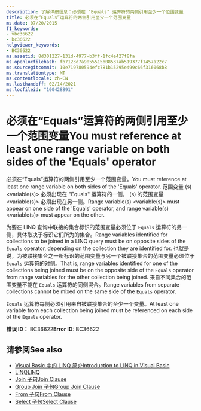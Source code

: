 ```yaml
---
description: 了解详细信息：必须在 "Equals" 运算符的两侧引用至少一个范围变量
title: 必须在“Equals”运算符的两侧引用至少一个范围变量
ms.date: 07/20/2015
f1_keywords:
- vbc36622
- bc36622
helpviewer_keywords:
- BC36622
ms.assetid: 8d301227-131d-4977-b3ff-1fc4e427f8fa
ms.openlocfilehash: fb7123d7a9055515b08537ab519377f1457a22c7
ms.sourcegitcommit: 10e719780594efc781b15295e499c66f316068b8
ms.translationtype: MT
ms.contentlocale: zh-CN
ms.lasthandoff: 02/14/2021
ms.locfileid: "100428891"
---
```

# <a name="you-must-reference-at-least-one-range-variable-on-both-sides-of-the-equals-operator"></a><span data-ttu-id="81195-103">必须在“Equals”运算符的两侧引用至少一个范围变量</span><span class="sxs-lookup"><span data-stu-id="81195-103">You must reference at least one range variable on both sides of the 'Equals' operator</span></span>

<span data-ttu-id="81195-104">必须在“Equals”运算符的两侧引用至少一个范围变量。</span><span class="sxs-lookup"><span data-stu-id="81195-104">You must reference at least one range variable on both sides of the 'Equals' operator.</span></span> <span data-ttu-id="81195-105">范围变量 (s) \<variable(s)> 必须出现在 "Equals" 运算符的一侧， (s) 的范围变量 \<variable(s)> 必须出现在另一侧。</span><span class="sxs-lookup"><span data-stu-id="81195-105">Range variable(s) \<variable(s)> must appear on one side of the 'Equals' operator, and range variable(s) \<variable(s)> must appear on the other.</span></span>  
  
 <span data-ttu-id="81195-106">为要在 LINQ 查询中联接的集合标识的范围变量必须位于 `Equals` 运算符的另一侧，具体取决于标识它们所为的集合。</span><span class="sxs-lookup"><span data-stu-id="81195-106">Range variables identified for collections to be joined in a LINQ query must be on opposite sides of the `Equals` operator, depending on the collection they are identified for.</span></span> <span data-ttu-id="81195-107">也就是说，为被联接集合之一所标识的范围变量与另一个被联接集合的范围变量必须位于 `Equals` 运算符的对侧。</span><span class="sxs-lookup"><span data-stu-id="81195-107">That is, range variables identified for one of the collections being joined must be on the opposite side of the `Equals` operator from range variables for the other collection being joined.</span></span> <span data-ttu-id="81195-108">来自不同集合的范围变量不能在 `Equals` 运算符的同侧混合。</span><span class="sxs-lookup"><span data-stu-id="81195-108">Range variables from separate collections cannot be mixed on the same side of the `Equals` operator.</span></span>  
  
 <span data-ttu-id="81195-109">`Equals` 运算符每侧必须引用来自被联接集合的至少一个变量。</span><span class="sxs-lookup"><span data-stu-id="81195-109">At least one variable from each collection being joined must be referenced on each side of the `Equals` operator.</span></span>  
  
 <span data-ttu-id="81195-110">**错误 ID：** BC36622</span><span class="sxs-lookup"><span data-stu-id="81195-110">**Error ID:** BC36622</span></span>  
  
## <a name="see-also"></a><span data-ttu-id="81195-111">请参阅</span><span class="sxs-lookup"><span data-stu-id="81195-111">See also</span></span>

- [<span data-ttu-id="81195-112">Visual Basic 中的 LINQ 简介</span><span class="sxs-lookup"><span data-stu-id="81195-112">Introduction to LINQ in Visual Basic</span></span>](../programming-guide/language-features/linq/introduction-to-linq.md)
- [<span data-ttu-id="81195-113">LINQ</span><span class="sxs-lookup"><span data-stu-id="81195-113">LINQ</span></span>](../programming-guide/language-features/linq/index.md)
- [<span data-ttu-id="81195-114">Join 子句</span><span class="sxs-lookup"><span data-stu-id="81195-114">Join Clause</span></span>](../language-reference/queries/join-clause.md)
- [<span data-ttu-id="81195-115">Group Join 子句</span><span class="sxs-lookup"><span data-stu-id="81195-115">Group Join Clause</span></span>](../language-reference/queries/group-join-clause.md)
- [<span data-ttu-id="81195-116">From 子句</span><span class="sxs-lookup"><span data-stu-id="81195-116">From Clause</span></span>](../language-reference/queries/from-clause.md)
- [<span data-ttu-id="81195-117">Select 子句</span><span class="sxs-lookup"><span data-stu-id="81195-117">Select Clause</span></span>](../language-reference/queries/select-clause.md)
